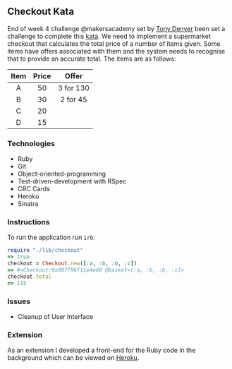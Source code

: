 Checkout Kata
---
End of week 4 challenge @makersacademy set by
[Tony Denyer](https://github.com/antonydenyer) been set
a challenge to complete this
[kata](https://github.com/7digital/kata-checkout).
We need to implement a supermarket checkout that calculates
the total price of a number of items given. Some items have
offers associated with them and the system needs to recognise
that to provide an accurate total. The items are as follows:

| Item | Price  |   Offer   |
|:----:|:------:|:---------:|
|   A  |   50   | 3 for 130 |
|   B  |   30   | 2 for 45  |
|   C  |   20   |
|   D  |   15   |

### Technologies
* Ruby
* Git
* Object-oriented-programming
* Test-driven-development with RSpec
* CRC Cards
* Heroku
* Sinatra

### Instructions
To run the application run `irb`:

```ruby
require "./lib/checkout"
=> true
checkout = Checkout.new([:a, :b, :b, :c])
=> #<Checkout:0x007f96f11e4e68 @basket=[:a, :b, :b, :c]>
checkout.total
=> 115
```

### Issues
* Cleanup of User Interface

### Extension
As an extension I developed a front-end for the Ruby code
in the background which can be viewed on [Heroku](http://checkout-kata.herokuapp.com/).
